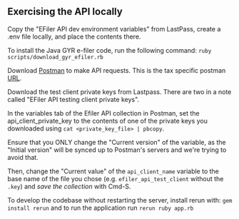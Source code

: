## Exercising the API locally

Copy the "EFiler API dev environment variables" from LastPass, create a .env file locally, and place the contents there.

To install the Java GYR e-filer code, run the following command: `ruby scripts/download_gyr_efiler.rb`


Download [Postman](https://www.postman.com) to make API requests. This is the tax specific postman [URL](https://tax-eng.postman.co).

Download the test client private keys from Lastpass. There are two in a note called "EFiler API testing client private keys".

In the variables tab of the Efiler API collection in Postman, set the api_client_private_key to the contents of one of the private keys you downloaded using `cat <private_key_file> | pbcopy`.

Ensure that you ONLY change the "Current version" of the variable, as the "Initial version" will be synced up to Postman's servers and we're trying to avoid that.

Then, change the "Current value" of the `api_client_name` variable to the base name of the file you chose (e.g. `efiler_api_test_client` without the `.key`) and _save the collection_ with Cmd-S.

To develop the codebase without restarting the server, install rerun with: `gem install rerun` and to run the application run `rerun ruby app.rb`
